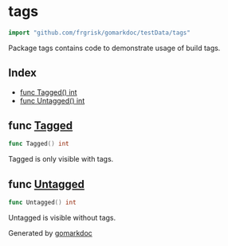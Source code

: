 <!-- Code generated by gomarkdoc. DO NOT EDIT -->

# tags

```go
import "github.com/frgrisk/gomarkdoc/testData/tags"
```

Package tags contains code to demonstrate usage of build tags.

## Index

- [func Tagged\(\) int](<#Tagged>)
- [func Untagged\(\) int](<#Untagged>)


<a name="Tagged"></a>
## func [Tagged](<https://github.com/frgrisk/gomarkdoc?path=testData%2Ftags%2Ftagged.go&version=GBmaster&lineStyle=plain&line=7&lineEnd=7&lineStartColumn=1&lineEndColumn=18>)

```go
func Tagged() int
```

Tagged is only visible with tags.

<a name="Untagged"></a>
## func [Untagged](<https://github.com/frgrisk/gomarkdoc?path=testData%2Ftags%2Funtagged.go&version=GBmaster&lineStyle=plain&line=5&lineEnd=5&lineStartColumn=1&lineEndColumn=20>)

```go
func Untagged() int
```

Untagged is visible without tags.

Generated by [gomarkdoc](<https://github.com/frgrisk/gomarkdoc>)
